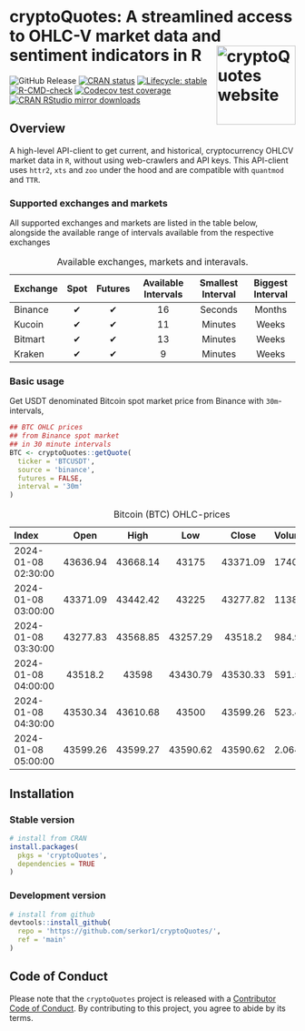 
<!-- README.md is generated from README.Rmd. Please edit that file -->

# cryptoQuotes: A streamlined access to OHLC-V market data and sentiment indicators in R <a href="https://serkor1.github.io/cryptoQuotes/"><img src="man/figures/logo.png" align="right" height="139" alt="cryptoQuotes website" /></a>

<!-- badges: start -->

![GitHub
Release](https://img.shields.io/github/v/release/serkor1/cryptoQuotes?logo=github&label=release)
[![CRAN
status](https://www.r-pkg.org/badges/version/cryptoQuotes)](https://CRAN.R-project.org/package=cryptoQuotes)
[![Lifecycle:
stable](https://img.shields.io/badge/lifecycle-stable-brightgreen.svg)](https://lifecycle.r-lib.org/articles/stages.html#stable)
[![R-CMD-check](https://github.com/serkor1/cryptoQuotes/actions/workflows/R-CMD-check.yaml/badge.svg)](https://github.com/serkor1/cryptoQuotes/actions/workflows/R-CMD-check.yaml)
[![Codecov test
coverage](https://codecov.io/gh/serkor1/cryptoQuotes/branch/main/graph/badge.svg)](https://app.codecov.io/gh/serkor1/cryptoQuotes?branch=main)
[![CRAN RStudio mirror
downloads](https://cranlogs.r-pkg.org/badges/last-month/cryptoQuotes?color=blue)](https://r-pkg.org/pkg/cryptoQuotes)
<!-- badges: end -->

## Overview

A high-level API-client to get current, and historical, cryptocurrency
OHLCV market data in `R`, without using web-crawlers and API keys. This
API-client uses `httr2`, `xts` and `zoo` under the hood and are
compatible with `quantmod` and `TTR`.

### Supported exchanges and markets

All supported exchanges and markets are listed in the table below,
alongside the available range of intervals available from the respective
exchanges

<div align="center">

<table style="width:100%; margin-left: auto; margin-right: auto;" class="table">
<caption>
Available exchanges, markets and interavals.
</caption>
<thead>
<tr>
<th style="text-align:left;">
Exchange
</th>
<th style="text-align:center;">
Spot
</th>
<th style="text-align:center;">
Futures
</th>
<th style="text-align:center;">
Available Intervals
</th>
<th style="text-align:center;">
Smallest Interval
</th>
<th style="text-align:center;">
Biggest Interval
</th>
</tr>
</thead>
<tbody>
<tr>
<td style="text-align:left;">
Binance
</td>
<td style="text-align:center;">
✔
</td>
<td style="text-align:center;">
✔
</td>
<td style="text-align:center;">
16
</td>
<td style="text-align:center;">
Seconds
</td>
<td style="text-align:center;">
Months
</td>
</tr>
<tr>
<td style="text-align:left;">
Kucoin
</td>
<td style="text-align:center;">
✔
</td>
<td style="text-align:center;">
✔
</td>
<td style="text-align:center;">
11
</td>
<td style="text-align:center;">
Minutes
</td>
<td style="text-align:center;">
Weeks
</td>
</tr>
<tr>
<td style="text-align:left;">
Bitmart
</td>
<td style="text-align:center;">
✔
</td>
<td style="text-align:center;">
✔
</td>
<td style="text-align:center;">
13
</td>
<td style="text-align:center;">
Minutes
</td>
<td style="text-align:center;">
Weeks
</td>
</tr>
<tr>
<td style="text-align:left;">
Kraken
</td>
<td style="text-align:center;">
✔
</td>
<td style="text-align:center;">
✔
</td>
<td style="text-align:center;">
9
</td>
<td style="text-align:center;">
Minutes
</td>
<td style="text-align:center;">
Weeks
</td>
</tr>
</tbody>
</table>

</div>

### Basic usage

Get USDT denominated Bitcoin spot market price from Binance with
`30m`-intervals,

``` r
## BTC OHLC prices
## from Binance spot market
## in 30 minute intervals
BTC <- cryptoQuotes::getQuote(
  ticker = 'BTCUSDT',
  source = 'binance',
  futures = FALSE,
  interval = '30m'
)
```

<div align="center">

<table style="width:100%; margin-left: auto; margin-right: auto;" class="table">
<caption>
Bitcoin (BTC) OHLC-prices
</caption>
<thead>
<tr>
<th style="text-align:left;">
Index
</th>
<th style="text-align:center;">
Open
</th>
<th style="text-align:center;">
High
</th>
<th style="text-align:center;">
Low
</th>
<th style="text-align:center;">
Close
</th>
<th style="text-align:left;">
Volume
</th>
</tr>
</thead>
<tbody>
<tr>
<td style="text-align:left;">
2024-01-08 02:30:00
</td>
<td style="text-align:center;">
43636.94
</td>
<td style="text-align:center;">
43668.14
</td>
<td style="text-align:center;">
43175
</td>
<td style="text-align:center;">
43371.09
</td>
<td style="text-align:left;">
1740.05517
</td>
</tr>
<tr>
<td style="text-align:left;">
2024-01-08 03:00:00
</td>
<td style="text-align:center;">
43371.09
</td>
<td style="text-align:center;">
43442.42
</td>
<td style="text-align:center;">
43225
</td>
<td style="text-align:center;">
43277.82
</td>
<td style="text-align:left;">
1138.00533
</td>
</tr>
<tr>
<td style="text-align:left;">
2024-01-08 03:30:00
</td>
<td style="text-align:center;">
43277.83
</td>
<td style="text-align:center;">
43568.85
</td>
<td style="text-align:center;">
43257.29
</td>
<td style="text-align:center;">
43518.2
</td>
<td style="text-align:left;">
984.91972
</td>
</tr>
<tr>
<td style="text-align:left;">
2024-01-08 04:00:00
</td>
<td style="text-align:center;">
43518.2
</td>
<td style="text-align:center;">
43598
</td>
<td style="text-align:center;">
43430.79
</td>
<td style="text-align:center;">
43530.33
</td>
<td style="text-align:left;">
591.54225
</td>
</tr>
<tr>
<td style="text-align:left;">
2024-01-08 04:30:00
</td>
<td style="text-align:center;">
43530.34
</td>
<td style="text-align:center;">
43610.68
</td>
<td style="text-align:center;">
43500
</td>
<td style="text-align:center;">
43599.26
</td>
<td style="text-align:left;">
523.47388
</td>
</tr>
<tr>
<td style="text-align:left;">
2024-01-08 05:00:00
</td>
<td style="text-align:center;">
43599.26
</td>
<td style="text-align:center;">
43599.27
</td>
<td style="text-align:center;">
43590.62
</td>
<td style="text-align:center;">
43590.62
</td>
<td style="text-align:left;">
2.06449
</td>
</tr>
</tbody>
</table>

</div>

## Installation

### Stable version

``` r
# install from CRAN
install.packages(
  pkgs = 'cryptoQuotes',
  dependencies = TRUE
)
```

### Development version

``` r
# install from github
devtools::install_github(
  repo = 'https://github.com/serkor1/cryptoQuotes/',
  ref = 'main'
)
```

## Code of Conduct

Please note that the `cryptoQuotes` project is released with a
[Contributor Code of
Conduct](https://serkor1.github.io/cryptoQuotes/CODE_OF_CONDUCT.html).
By contributing to this project, you agree to abide by its terms.
